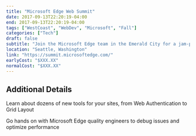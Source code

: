 ```yaml
---
title: "Microsoft Edge Web Summit"
date: 2017-09-13T22:20:19-04:00
end: 2017-09-13T22:20:19-04:00
tags: ["WestCoast", "WebDev", "Microsoft", "Fall"]
categories: ["Tech"]
draft: false
subtitle: "Join the Microsoft Edge team in the Emerald City for a jam-packed day of energetic technical sessions looking at what’s new, and what’s next, for the web on Windows."
location: "Seattle, Washington"
link: "https://summit.microsoftedge.com/"
earlyCost: "$XXX.XX"
normalCost: "$XXX.XX"
---
```


<!--more-->

## Additional Details

Learn about dozens of new tools for your sites, from Web Authentication to Grid Layout

Go hands on with Microsoft Edge quality engineers to debug issues and optimize performance
